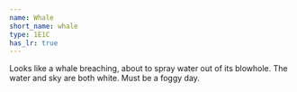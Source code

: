 ```yaml
---
name: Whale
short_name: whale
type: 1E1C
has_lr: true
---
```


Looks like a whale breaching, about to spray water out of its blowhole.  The water and sky are both white.  Must be a foggy day.
